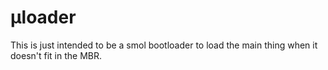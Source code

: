 # µloader

This is just intended to be a smol bootloader to load the main thing when it doesn't fit in the MBR.
